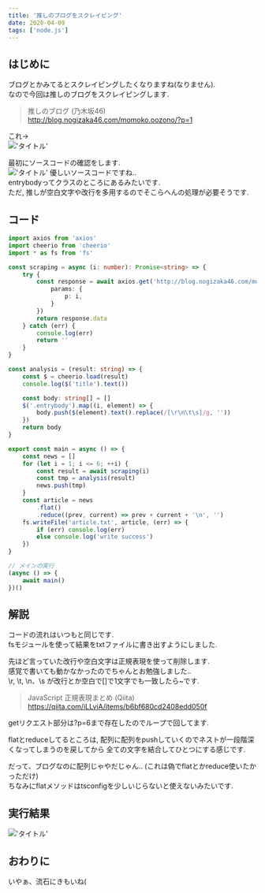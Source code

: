 ```yaml
---
title: '推しのブログをスクレイピング'
date: 2020-04-09
tags: ['node.js']
---
```


## はじめに  
ブログとかみてるとスクレイピングしたくなりますね(なりません).  
なので今回は推しのブログをスクレイピングします.    

> 推しのブログ (乃木坂46)
> http://blog.nogizaka46.com/momoko.oozono/?p=1

これ->  
!['タイトル'](https://i.gyazo.com/67ab3b94da74e8951955afd3db85d3c7.jpg)

最初にソースコードの確認をします.  
!['タイトル'](https://i.gyazo.com/37ab51e0a8a0f08758ed55c595365cd2.png)
優しいソースコードですね..  
entrybodyってクラスのところにあるみたいです.  
ただ, 推しが空白文字や改行を多用するのでそこらへんの処理が必要そうです.     

## コード
```typescript
import axios from 'axios'
import cheerio from 'cheerio'
import * as fs from 'fs'

const scraping = async (i: number): Promise<string> => {
    try {
        const response = await axios.get('http://blog.nogizaka46.com/momoko.oozono/', {
            params: {
                p: i,
            }
        })
        return response.data
    } catch (err) {
        console.log(err)
        return ''
    }
}

const analysis = (result: string) => {
    const $ = cheerio.load(result)
    console.log($('title').text())

    const body: string[] = []
    $('.entrybody').map((i, element) => {
        body.push($(element).text().replace(/[\r\n\t\s]/g, ''))
    })
    return body
}

export const main = async () => {
    const news = []
    for (let i = 1; i <= 6; ++i) {
        const result = await scraping(i)
        const tmp = analysis(result)
        news.push(tmp)
    }
    const article = news
        .flat()
        .reduce((prev, current) => prev + current + '\n', '')
    fs.writeFile('article.txt', article, (err) => {
        if (err) console.log(err)
        else console.log('write success')
    })
}

// メインの実行
(async () => {
    await main()
})()
```

## 解説
コードの流れはいつもと同じです.  
fsモジュールを使って結果をtxtファイルに書き出すようにしました.  

先ほど言っていた改行や空白文字は正規表現を使って削除します.  
感覚で書いても動かなかったのでちゃんとお勉強しました..  
\r, \t, \n、\s が改行とか空白で[]で1文字でも一致したら~です.  

> JavaScript  正規表現まとめ (Qiita) 
> https://qiita.com/iLLviA/items/b6bf680cd2408edd050f 

getリクエスト部分は?p=6まで存在したのでループで回してます.  

flatとreduceしてるところは, 配列に配列をpushしていくのでネストが一段階深くなってしまうのを戻してから
全ての文字を結合してひとつにする感じです.  

だって、ブログなのに配列じゃやだじゃん.. (これは偽でflatとかreduce使いたかっただけ)  
ちなみにflatメソッドはtsconfigを少しいじらないと使えないみたいです.  

## 実行結果
!['タイトル'](https://i.gyazo.com/1af3ec67d9d655f940853fbc6225a58e.jpg)

## おわりに
いやぁ、流石にきもいね(  